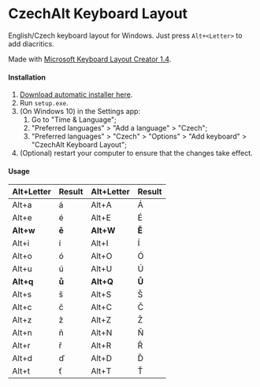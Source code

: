 # CzechAlt Keyboard Layout

English/Czech keyboard layout for Windows. Just press `Alt+<Letter>` to add diacritics.

Made with [Microsoft Keyboard Layout Creator 1.4](https://www.microsoft.com/en-US/download/details.aspx?id=102134).

#### Installation

1. [Download automatic installer here](https://github.com/MarkLagodych/CzechAlt/releases/tag/v1.0).
2. Run `setup.exe`.
3. (On Windows 10) in the Settings app:
   1. Go to "Time & Language";
   2. "Preferred languages" > "Add a language" > "Czech";
   3. "Preferred languages" > "Czech" > "Options" > "Add keyboard" > "CzechAlt Keyboard Layout";
4. (Optional) restart your computer to ensure that the changes take effect.

#### Usage

| Alt+Letter | Result | Alt+Letter | Result |
| --- | --- | --- | --- |
| Alt+a | á | Alt+A | Á |
| Alt+e | é | Alt+E | É |
| **Alt+w** | **ě** | **Alt+W** | **Ě** |
| Alt+i | í | Alt+I | Í |
| Alt+o | ó | Alt+O | Ó |
| Alt+u | ú | Alt+U | Ú |
| **Alt+q** | **ů** | **Alt+Q** | **Ů** |
| Alt+s | š | Alt+S | Š |
| Alt+c | č | Alt+C | Č |
| Alt+z | ž | Alt+Z | Ž |
| Alt+n | ň | Alt+N | Ň |
| Alt+r | ř | Alt+R | Ř |
| Alt+d | ď | Alt+D | Ď |
| Alt+t | ť | Alt+T | Ť |

